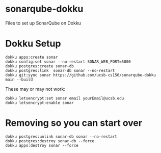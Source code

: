 # sonarqube-dokku
Files to set up SonarQube on Dokku


# Dokku Setup

```
dokku apps:create sonar
dokku config:set sonar --no-restart SONAR_WEB_PORT=5000
dokku postgres:create sonar-db
dokku postgres:link  sonar-db sonar --no-restart
dokku git:sync sonar https://github.com/ucsb-cs156/sonarqube-dokku main --build
```

These may or may not work:

```
dokku letsencrypt:set sonar email yourEmail@ucsb.edu
dokku letsencrypt:enable sonar
```

# Removing so you can start over

```
dokku postgres:unlink sonar-db sonar --no-restart
dokku postgres:destroy sonar-db --force
dokku apps:destroy sonar --force
```
